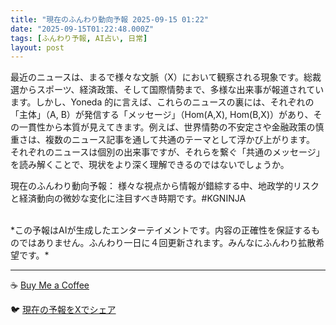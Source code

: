 ```yaml
---
title: "現在のふんわり動向予報 2025-09-15 01:22"
date: "2025-09-15T01:22:48.000Z"
tags: [ふんわり予報, AI占い, 日常]
layout: post
---
```


最近のニュースは、まるで様々な文脈（X）において観察される現象です。総裁選からスポーツ、経済政策、そして国際情勢まで、多様な出来事が報道されています。しかし、Yoneda 的に言えば、これらのニュースの裏には、それぞれの「主体」（A, B）が発信する「メッセージ」（Hom(A,X), Hom(B,X)）があり、その一貫性から本質が見えてきます。例えば、世界情勢の不安定さや金融政策の慎重さは、複数のニュース記事を通して共通のテーマとして浮かび上がります。  それぞれのニュースは個別の出来事ですが、それらを繋ぐ「共通のメッセージ」を読み解くことで、現状をより深く理解できるのではないでしょうか。


現在のふんわり動向予報：
様々な視点から情報が錯綜する中、地政学的リスクと経済動向の微妙な変化に注目すべき時期です。#KGNINJA

<br>
*この予報はAIが生成したエンターテイメントです。内容の正確性を保証するものではありません。ふんわり一日に４回更新されます。みんなにふんわり拡散希望です。*

---
☕️ [Buy Me a Coffee](https://www.buymeacoffee.com/kgninja)

🐦 [現在の予報をXでシェア](https://twitter.com/intent/tweet?text=%E7%8F%BE%E5%9C%A8%E3%81%AE%E3%81%B5%E3%82%93%E3%82%8F%E3%82%8A%E4%BA%88%E5%A0%B1%3A%20%E3%80%8C%E6%9C%80%E8%BF%91%E3%81%AE%E3%83%8B%E3%83%A5%E3%83%BC%E3%82%B9%E3%81%AF%E3%80%81%E3%81%BE%E3%82%8B%E3%81%A7%E6%A7%98%E3%80%85%E3%81%AA%E6%96%87%E8%84%88%EF%BC%88X%EF%BC%89%E3%81%AB%E3%81%8A%E3%81%84%E3%81%A6%E8%A6%B3%E5%AF%9F%E3%81%95%E3%82%8C%E3%82%8B%E7%8F%BE%E8%B1%A1%E3%81%A7%E3%81%99%E3%80%82%E3%80%8D%23KGNINJA%20%E7%B6%9A%E3%81%8D%E3%81%AF%E3%83%96%E3%83%AD%E3%82%B0%E3%81%A7%EF%BC%81%F0%9F%91%87&url=https%3A%2F%2Fkg-ninja.github.io%2FFunwariyoso%2F)
